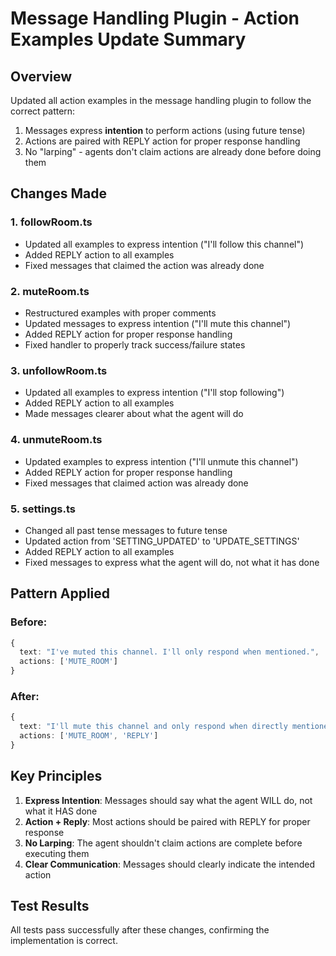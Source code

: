 # Message Handling Plugin - Action Examples Update Summary

## Overview

Updated all action examples in the message handling plugin to follow the correct pattern:

1. Messages express **intention** to perform actions (using future tense)
2. Actions are paired with REPLY action for proper response handling
3. No "larping" - agents don't claim actions are already done before doing them

## Changes Made

### 1. followRoom.ts

- Updated all examples to express intention ("I'll follow this channel")
- Added REPLY action to all examples
- Fixed messages that claimed the action was already done

### 2. muteRoom.ts

- Restructured examples with proper comments
- Updated messages to express intention ("I'll mute this channel")
- Added REPLY action for proper response handling
- Fixed handler to properly track success/failure states

### 3. unfollowRoom.ts

- Updated all examples to express intention ("I'll stop following")
- Added REPLY action to all examples
- Made messages clearer about what the agent will do

### 4. unmuteRoom.ts

- Updated examples to express intention ("I'll unmute this channel")
- Added REPLY action for proper response handling
- Fixed messages that claimed action was already done

### 5. settings.ts

- Changed all past tense messages to future tense
- Updated action from 'SETTING_UPDATED' to 'UPDATE_SETTINGS'
- Added REPLY action to all examples
- Fixed messages to express what the agent will do, not what it has done

## Pattern Applied

### Before:

```typescript
{
  text: "I've muted this channel. I'll only respond when mentioned.",
  actions: ['MUTE_ROOM']
}
```

### After:

```typescript
{
  text: "I'll mute this channel and only respond when directly mentioned from now on.",
  actions: ['MUTE_ROOM', 'REPLY']
}
```

## Key Principles

1. **Express Intention**: Messages should say what the agent WILL do, not what it HAS done
2. **Action + Reply**: Most actions should be paired with REPLY for proper response
3. **No Larping**: The agent shouldn't claim actions are complete before executing them
4. **Clear Communication**: Messages should clearly indicate the intended action

## Test Results

All tests pass successfully after these changes, confirming the implementation is correct.
